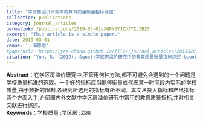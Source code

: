 ```yaml
---
title: "学区房溢价研究中的教育质量衡量指标综述"
collection: publications
category: journal_articles
permalink: /publications/2019-03-01-XQFYJYJZDJYZLZBZS
excerpt: "This article is a simple paper."
date: 2019-03-01
venue: '上海房地'
#paperurl: 'https://yrx-china.github.io/files/journal_articles/20190201_学区房溢价研究中的教育质量衡量指标综述.pdf'
citation: 'Yun, R. (2019). &quot;学区房溢价研究中的教育质量衡量指标综述.&quot; <i>上海房地</i>. (02):29-31.'
---
```


**Abstract**：在学区房溢价研究中,不管用何种方法,都不可避免会遇到的一个问题是学校质量标准的选取。一个好的指标应当能够衡量或代表某一时间段内实际的学校质量,由于数据的限制,各研究所选用的指标有所不同。本文从投入指标和产出指标两个方面入手,介绍国内外文献中学区房溢价研究中常用的教育质量指标,并对相关文献进行综述。 <br>
**Keywords**：学校质量 ;学区房 ;溢价